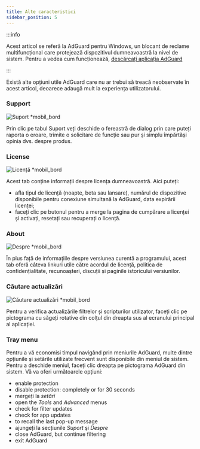 ```yaml
---
title: Alte caracteristici
sidebar_position: 5
---
```


:::info

Acest articol se referă la AdGuard pentru Windows, un blocant de reclame multifuncțional care protejează dispozitivul dumneavoastră la nivel de sistem. Pentru a vedea cum funcționează, [descărcați aplicația AdGuard](https://agrd.io/download-kb-adblock)

:::

Există alte opțiuni utile AdGuard care nu ar trebui să treacă neobservate în acest articol, deoarece adaugă mult la experiența utilizatorului.

### Support

![Suport \*mobil\_bord](https://cdn.adtidy.org/content/kb/ad_blocker/windows/overview/support.png)

Prin clic pe tabul Suport veți deschide o fereastră de dialog prin care puteți raporta o eroare, trimite o solicitare de funcție sau pur și simplu împărtăși opinia dvs. despre produs.

### License

![Licență \*mobil\_bord](https://cdn.adtidy.org/content/kb/ad_blocker/windows/overview/license.png)

Acest tab conține informații despre licența dumneavoastră. Aici puteți:

- afla tipul de licență (noapte, beta sau lansare), numărul de dispozitive disponibile pentru conexiune simultană la AdGuard, data expirării licenței;
- faceți clic pe butonul pentru a merge la pagina de cumpărare a licenței și activați, resetați sau recuperați o licență.

### About

![Despre \*mobil\_bord](https://cdn.adtidy.org/content/kb/ad_blocker/windows/overview/about.png)

În plus față de informațiile despre versiunea curentă a programului, acest tab oferă câteva linkuri utile către acordul de licență, politica de confidențialitate, recunoașteri, discuții și paginile istoricului versiunilor.

### Căutare actualizări

![Căutare actualizări \*mobil\_bord](https://cdn.adtidy.org/content/kb/ad_blocker/windows/overview/check-updates.png)

Pentru a verifica actualizările filtrelor și scripturilor utilizator, faceți clic pe pictograma cu săgeți rotative din colțul din dreapta sus al ecranului principal al aplicației.

### Tray menu

Pentru a vă economisi timpul navigând prin meniurile AdGuard, multe dintre opțiunile și setările utilizate frecvent sunt disponibile din meniul de sistem. Pentru a deschide meniul, faceți clic dreapta pe pictograma AdGuard din sistem. Vă va oferi următoarele opțiuni:

- enable protection
- disable protection: completely or for 30 seconds
- mergeți la _setări_
- open the _Tools_ and _Advanced_ menus
- check for filter updates
- check for app updates
- to recall the last pop-up message
- ajungeți la secțiunile _Suport_ și _Despre_
- close AdGuard, but continue filtering
- exit AdGuard
